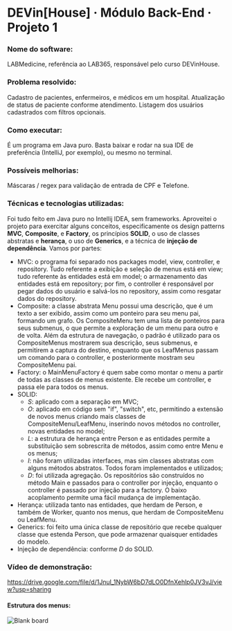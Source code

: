 # DEVin[House] · Módulo Back-End · Projeto 1
### **Nome do software:**
LABMedicine, referência ao LAB365, responsável pelo curso DEVinHouse.

### **Problema resolvido:**
Cadastro de pacientes, enfermeiros, e médicos em um hospital. Atualização de status de paciente conforme atendimento. Listagem dos usuários cadastrados com filtros opcionais.

### **Como executar:**
É um programa em Java puro. Basta baixar e rodar na sua IDE de preferência (IntelliJ, por exemplo), ou mesmo no terminal.

### **Possíveis melhorias:**
Máscaras / regex para validação de entrada de CPF e Telefone.

### **Técnicas e tecnologias utilizadas:**
Foi tudo feito em Java puro no Intellij IDEA, sem frameworks. Aproveitei o projeto para exercitar alguns conceitos, especificamente os design patterns **MVC**, **Composite**, e **Factory**, os princípios **SOLID**, o uso de classes abstratas e **herança**, o uso de **Generics**, e a técnica de **injeção de dependência**. Vamos por partes:
- MVC: o programa foi separado nos packages model, view, controller, e repository. Tudo referente a exibição e seleção de menus está em view; tudo referente às entidades está em model; o armazenamento das entidades está em repository; por fim, o controller é responsável por pegar dados do usuário e salvá-los no repository, assim como resgatar dados do repository.
- Composite: a classe abstrata Menu possui uma descrição, que é um texto a ser exibido, assim como um ponteiro para seu menu pai, formando um grafo. Os CompositeMenu tem uma lista de ponteiros para seus submenus, o que permite a exploração de um menu para outro e de volta. Além da estrutura de navegação, o padrão é utilizado para os CompositeMenus mostrarem sua descrição, seus submenus, e permitirem a captura do destino, enquanto que os LeafMenus passam um comando para o controller, e posteriormente mostram seu CompositeMenu pai.
- Factory: o MainMenuFactory é quem sabe como montar o menu a partir de todas as classes de menus existente. Ele recebe um controller, e passa ele para todos os menus.
- SOLID:
    - _S_: aplicado com a separação em MVC;
    - _O_: aplicado em código sem "if", "switch", etc, permitindo a extensão de novos menus criando mais classes de CompositeMenu/LeafMenu, inserindo novos métodos no controller, novas entidades no model;
    - _L_: a estrutura de herança entre Person e as entidades permite a substituição sem sobrescrita de métodos, assim como entre Menu e os menus;
    - _I_: não foram utilizadas interfaces, mas sim classes abstratas com alguns métodos abstratos. Todos foram implementados e utilizados;
    - _D_: foi utilizada agregação. Os repositórios são construídos no método Main e passados para o controller por injeção, enquanto o controller é passado por injeção para a factory. O baixo acoplamento permite uma fácil mudança de implementação.
- Herança: utilizada tanto nas entidades, que herdam de Person, e também de Worker, quanto nos menus, que herdam de CompositeMenu ou LeafMenu.
- Generics: foi feito uma única classe de repositório que recebe qualquer classe que estenda Person, que pode armazenar quaisquer entidades do modelo.
- Injeção de dependência: conforme _D_ do SOLID.

### Vídeo de demonstração:
https://drive.google.com/file/d/1Jnul_1NybW6bD7dLO0DfnXehlp0JV3vJ/view?usp=sharing

#### Estrutura dos menus:
![Blank board](https://user-images.githubusercontent.com/109366863/222175788-63a74f2c-7b39-4616-b771-9e88d07547ab.png)
